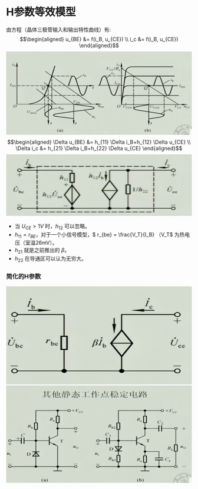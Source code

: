 # H参数等效模型
由方程（晶体三极管输入和输出特性曲线）有:
$$\begin{aligned}
	u_{BE} &= f(i_B, u_{CE}) \\
	i_c    &= f(i_B, u_{CE})
\end{aligned}$$
![曲线](image-2.png)
$$\begin{aligned}
	\Delta u_{BE} &= h_{11} \Delta i_B+h_{12} \Delta u_{CE} \\
	\Delta i_c    &= h_{21} \Delta i_B+h_{22} \Delta u_{CE} 
\end{aligned}$$
![alt text](image-6.png)
- 当 $U_{CE} > 1V$ 时，$h_{12}$ 可以忽略。
- $h_{11} = r_{BE}$，对于一个小信号模型，$
r_{be} = \frac{V_T}{I_B}
$（$V_T$ 为热电压（室温26mV）。
- $h_{21}$ 就是之前推出的 $\beta$。
- $h_{22}$ 在导通区可以认为无穷大。

### 简化的H参数
![alt text](image-7.png)
![alt text](image-9.png)


